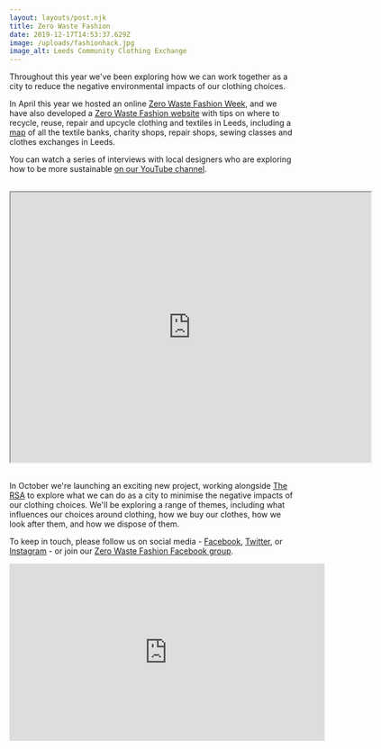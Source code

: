 ```yaml
---
layout: layouts/post.njk
title: Zero Waste Fashion
date: 2019-12-17T14:53:37.629Z
image: /uploads/fashionhack.jpg
image_alt: Leeds Community Clothing Exchange
---
```

Throughout this year we've been exploring how we can work together as a city to reduce the negative environmental impacts of our clothing choices. 

In April this year we hosted an online [Zero Waste Fashion Week](https://www.zerowasteleeds.org.uk/posts/zero-waste-fashion-week-2020/), and we have also developed a [Zero Waste Fashion website](https://zerowastefashion.fashion.blog/) with tips on where to recycle, reuse, repair and upcycle clothing and textiles in Leeds, including a [map](https://www.google.com/maps/d/u/1/viewer?hl=en&mid=18ktKdUeew3oQpjOnezeTyLtt9pk1KK7w&ll=53.83676365656107%2C-1.5013154999999188&z=11) of all the textile banks, charity shops, repair shops, sewing classes and clothes exchanges in Leeds.

You can watch a series of interviews with local designers who are exploring how to be more sustainable [on our YouTube channel](https://www.youtube.com/watch?v=msp47VGdgyw&list=PLcImqkHEpk0pY2cBDQoVIoptpDNTNN0-B).  

<br><iframe src="https://www.google.com/maps/d/embed?mid=18ktKdUeew3oQpjOnezeTyLtt9pk1KK7w&hl=en" width="640" height="480"></iframe><br><br>

In October we're launching an exciting new project, working alongside [The RSA](https://www.thersa.org/projects/make-fashion-circular) to explore what we can do as a city to minimise the negative impacts of our clothing choices.  We'll be exploring a range of themes, including what influences our choices around clothing, how we buy our clothes, how we look after them, and how we dispose of them.  

To keep in touch, please follow us on social media - [Facebook](https://www.facebook.com/zerowasteleeds/), [Twitter](https://twitter.com/zerowasteleeds?lang=en), or [Instagram](https://www.instagram.com/zerowasteleeds/?hl=en) -  or join our [Zero Waste Fashion Facebook group](https://www.facebook.com/groups/ZeroWasteFashionLeeds).  



<iframe width="560" height="315" src="https://www.youtube.com/embed/sJjWfEL8k5Y" frameborder="0" allow="accelerometer; autoplay; clipboard-write; encrypted-media; gyroscope; picture-in-picture" allowfullscreen></iframe>